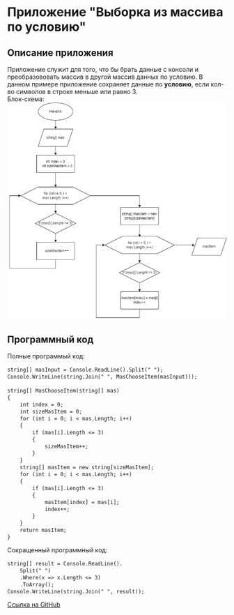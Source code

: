 # Приложение "Выборка из массива по условию"
## Описание приложения
Приложение служит для того, что бы брать данные с консоли и преобразововать массив в другой массив данных по условию. В данном примере приложение сохраняет данные по **условию**, если кол-во символов в строке меньше или равно 3.\
Блок-схема:
![Блок-схема](BlockDiagram.png)
## Программный код

Полные программый код:

    string[] masInput = Console.ReadLine().Split(" ");
    Console.WriteLine(string.Join(" ", MasChooseItem(masInput)));

    string[] MasChooseItem(string[] mas)
    {
        int index = 0;
        int sizeMasItem = 0;
        for (int i = 0; i < mas.Length; i++)
        {
            if (mas[i].Length <= 3)
            {
                sizeMasItem++;
            }
        }
        string[] masItem = new string[sizeMasItem];
        for (int i = 0; i < mas.Length; i++)
        {
            if (mas[i].Length <= 3)
            {
                masItem[index] = mas[i];
                index++;
            }
        }
        return masItem;
    }

Сокращенный программный код:

    string[] result = Console.ReadLine().
        Split(" ")
        .Where(x => x.Length <= 3)
        .ToArray();
    Console.WriteLine(string.Join(" ", result));

[Ссылка на GitHub][1]

[1]: https://github.com/AntonTokmakov/InterimCertification.git